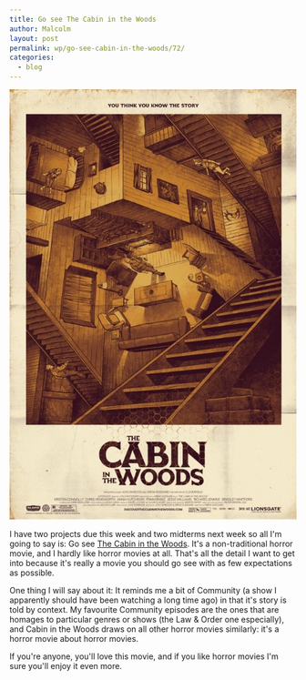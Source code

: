```yaml
---
title: Go see The Cabin in the Woods
author: Malcolm
layout: post
permalink: wp/go-see-cabin-in-the-woods/72/
categories:
  - blog
---
```

![Cabin in the Woods poster](/assets/cabin.jpg)

I have two projects due this week and two midterms next week so all I'm going to say is: Go see [The Cabin in the Woods][1]. It's a non-traditional horror movie, and I hardly like horror movies at all. That's all the detail I want to get into because it's really a movie you should go see with as few expectations as possible.

One thing I will say about it: It reminds me a bit of Community (a show I apparently should have been watching a long time ago) in that it's story is told by context. My favourite Community episodes are the ones that are homages to particular genres or shows (the Law & Order one especially), and Cabin in the Woods draws on all other horror movies similarly: it's a horror movie about horror movies.

If you're anyone, you'll love this movie, and if you like horror movies I'm sure you'll enjoy it even more.

 [1]: http://www.imdb.com/title/tt1259521/